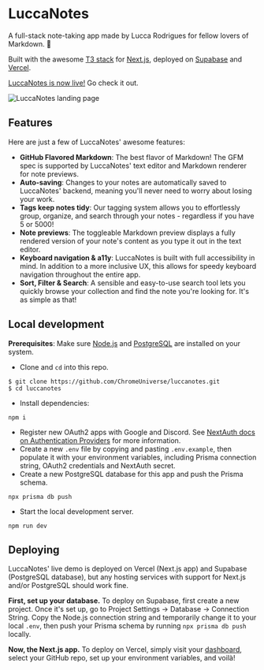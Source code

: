 # LuccaNotes

A full-stack note-taking app made by Lucca Rodrigues for fellow lovers of Markdown. 💙

Built with the awesome [T3 stack](https://create.t3.gg/) for [Next.js](https://nextjs.org/), deployed on [Supabase](https://supabase.com/) and [Vercel](https://vercel.com/).

[LuccaNotes is now live!](https://luccanotes.vercel.app/) Go check it out.

![LuccaNotes landing page](https://blaring.net/images/portfolio/luccanotes/landing-page.png)

## Features

Here are just a few of LuccaNotes' awesome features:

- **GitHub Flavored Markdown**: The best flavor of Markdown! The GFM spec is supported by LuccaNotes' text editor and Markdown renderer for note previews.
- **Auto-saving**: Changes to your notes are automatically saved to LuccaNotes' backend, meaning you'll never need to worry about losing your work.
- **Tags keep notes tidy**: Our tagging system allows you to effortlessly group, organize, and search through your notes - regardless if you have 5 or 5000!
- **Note previews**: The toggleable Markdown preview displays a fully rendered version of your note's content as you type it out in the text editor.
- **Keyboard navigation & a11y**: LuccaNotes is built with full accessibility in mind. In addition to a more inclusive UX, this allows for speedy keyboard navigation throughout the entire app.
- **Sort, Filter & Search**: A sensible and easy-to-use search tool lets you quickly browse your collection and find the note you're looking for. It's as simple as that!

## Local development

**Prerequisites**: Make sure [Node.js](https://nodejs.org/) and [PostgreSQL](https://www.postgresql.org/) are installed on your system.

- Clone and `cd` into this repo. 
```
$ git clone https://github.com/ChromeUniverse/luccanotes.git
$ cd luccanotes
```
- Install dependencies:
```
npm i
```
- Register new OAuth2 apps with Google and Discord. See [NextAuth docs on Authentication Providers](https://next-auth.js.org/providers/) for more information.
- Create a new `.env` file by copying and pasting `.env.example`, then populate it with your environment variables, including Prisma connection string, OAuth2 credentials and NextAuth secret.
- Create a new PostgreSQL database for this app and push the Prisma schema.
```
npx prisma db push
```
- Start the local development server.
```
npm run dev
```

## Deploying

LuccaNotes' live demo is deployed on Vercel (Next.js app) and Supabase (PostgreSQL database), but any hosting services with support for Next.js and/or PostgreSQL should work fine.

**First, set up your database.** To deploy on Supabase, first create a new project. Once it's set up, go to Project Settings -> Database -> Connection String. Copy the Node.js connection string and temporarily change it to your local `.env`, then push your Prisma schema by running `npx prisma db push` locally.

**Now, the Next.js app.** To deploy on Vercel, simply visit your [dashboard](https://vercel.com/dashboard), select your GitHub repo, set up your environment variables, and voilà! 